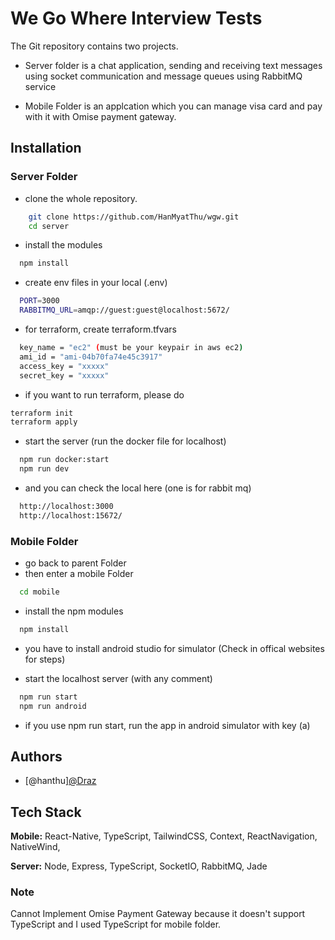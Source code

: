 
# We Go Where Interview Tests

The Git repository contains two projects. 

- Server folder is a chat application, sending and receiving text messages using socket communication and message queues using RabbitMQ service

- Mobile Folder is an applcation which you can manage visa card and pay with it with Omise payment gateway.


## Installation

### Server Folder

- clone the whole repository.

```bash
    git clone https://github.com/HanMyatThu/wgw.git
    cd server
```

- install the modules

```bash
  npm install 
```

- create env files in your local (.env)

```bash
  PORT=3000
  RABBITMQ_URL=amqp://guest:guest@localhost:5672/
```

- for terraform, create terraform.tfvars

```bash 
  key_name = "ec2" (must be your keypair in aws ec2)
  ami_id = "ami-04b70fa74e45c3917"
  access_key = "xxxxx"
  secret_key = "xxxxx"
```

- if you want to run terraform, please do

 ```bash
 terraform init
 terraform apply
```
    
- start the server (run the docker file for localhost)

```bash
  npm run docker:start
  npm run dev
```

- and you can check the local here (one is for rabbit mq)

```bash
  http://localhost:3000
  http://localhost:15672/
```

### Mobile Folder

- go back to parent Folder
- then enter a mobile Folder

```bash
  cd mobile
```

- install the npm modules

```bash
  npm install
```

- you have to install android studio for simulator (Check in offical websites for steps)

- start the localhost server (with any comment)

```bash
  npm run start 
  npm run android
```

- if you use npm run start, run the app in android simulator with key (a)


## Authors

- [@hanthu][@Draz](https://github.com/HanMyatThu)



## Tech Stack

**Mobile:** React-Native, TypeScript, TailwindCSS, Context, ReactNavigation, NativeWind, 

**Server:** Node, Express, TypeScript, SocketIO, RabbitMQ, Jade

### Note

Cannot Implement Omise Payment Gateway because it doesn't support TypeScript and I used TypeScript for mobile folder. 
